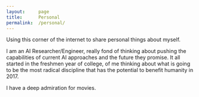 ```yaml
---
layout:     page
title:      Personal
permalink:  /personal/
---
```


<style type="text/css">
    strong {
        color: #3498db;
        font-weight: 400;
    }
    blockquote {
        padding: 0px 23px;
    }
</style>


Using this corner of the internet to share personal things about myself. 

I am an AI Researcher/Engineer, really fond of thinking about pushing the capabilities of current AI approaches and the future they promise. It all started in the freshmen year of college, of me thinking about what is going to be the most radical discipline that has the potential to benefit humanity in 2017.

I have a deep admiration for movies. 
